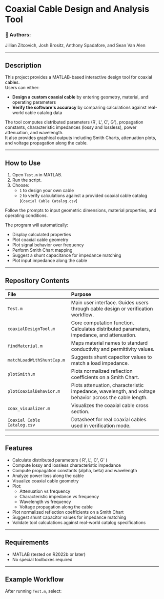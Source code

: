 # Coaxial Cable Design and Analysis Tool

### :magnet: Authors:
Jillian Zitcovich, Josh Brositz, Anthony Spadafore, and Sean Van Alen

---

## Description

This project provides a MATLAB-based interactive design tool for coaxial cables.  
Users can either:

- **Design a custom coaxial cable** by entering geometry, material, and operating parameters
- **Verify the software's accuracy** by comparing calculations against real-world cable catalog data

The tool computes distributed parameters (R', L', C', G'), propagation constants, characteristic impedances (lossy and lossless), power attenuation, and wavelength.  
It also provides graphical outputs including Smith Charts, attenuation plots, and voltage propagation along the cable.

---

## How to Use

1. Open `Test.m` in MATLAB.
2. Run the script.
3. Choose:
   - `1` to design your own cable
   - `2` to verify calculations against a provided coaxial cable catalog (`Coaxial Cable Catalog.csv`)

Follow the prompts to input geometric dimensions, material properties, and operating conditions.

The program will automatically:
- Display calculated properties
- Plot coaxial cable geometry
- Plot signal behavior over frequency
- Perform Smith Chart mapping
- Suggest a shunt capacitance for impedance matching
- Plot input impedance along the cable

---

## Repository Contents

| File | Purpose |
|:---|:---|
| `Test.m` | Main user interface. Guides users through cable design or verification workflow. |
| `coaxialDesignTool.m` | Core computation function. Calculates distributed parameters, impedance, and attenuation. |
| `findMaterial.m` | Maps material names to standard conductivity and permittivity values. |
| `matchLoadWithShuntCap.m` | Suggests shunt capacitor values to match a load impedance. |
| `plotSmith.m` | Plots normalized reflection coefficients on a Smith Chart. |
| `plotCoaxialBehavior.m` | Plots attenuation, characteristic impedance, wavelength, and voltage behavior across the cable length. |
| `coax_visualizer.m` | Visualizes the coaxial cable cross section. |
| `Coaxial Cable Catalog.csv` | Datasheet for real coaxial cables used in verification mode. |

---

## Features

- Calculate distributed parameters \( R', L', C', G' \)
- Compute lossy and lossless characteristic impedance
- Compute propagation constants (alpha, beta) and wavelength
- Analyze power loss along the cable
- Visualize coaxial cable geometry
- Plot:
  - Attenuation vs frequency
  - Characteristic impedance vs frequency
  - Wavelength vs frequency
  - Voltage propagation along the cable
- Plot normalized reflection coefficients on a Smith Chart
- Suggest shunt capacitor values for impedance matching
- Validate tool calculations against real-world catalog specifications

---

## Requirements

- MATLAB (tested on R2022b or later)
- No special toolboxes required

---

## Example Workflow

After running `Test.m`, select:
